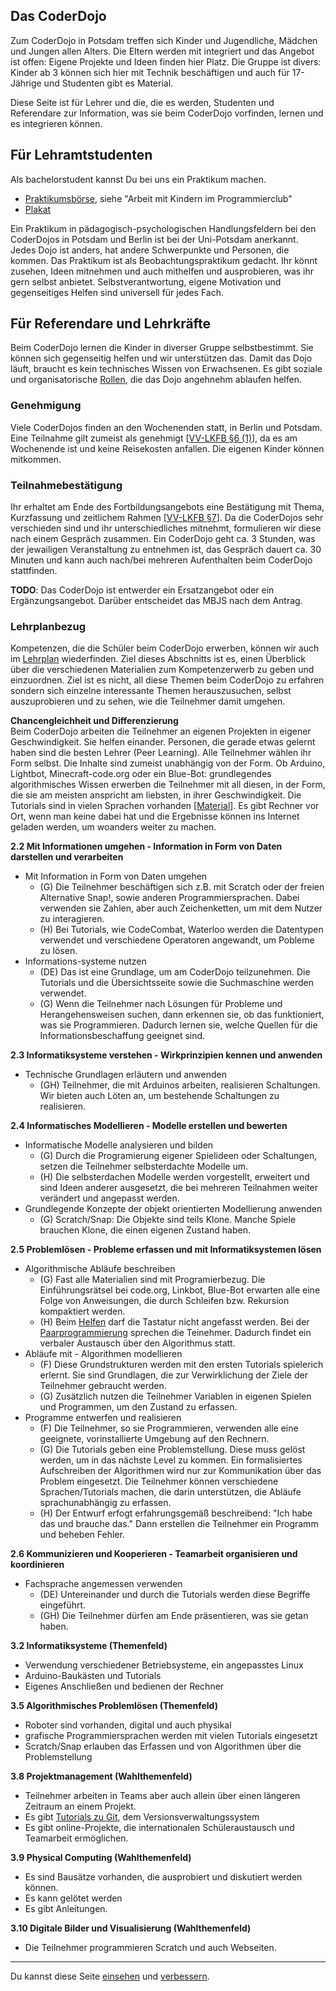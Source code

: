 
## Das CoderDojo

Zum CoderDojo in Potsdam treffen sich Kinder und Jugendliche, Mädchen und Jungen allen Alters.
Die Eltern werden mit integriert und das Angebot ist offen: Eigene Projekte und Ideen finden hier Platz.
Die Gruppe ist divers: Kinder ab 3 können sich hier mit Technik beschäftigen und auch für 17-Jährige und Studenten gibt es Material.

Diese Seite ist für Lehrer und die, die es werden, Studenten und Referendare zur Information, was sie beim 
CoderDojo vorfinden, lernen und es integrieren können.

## Für Lehramtstudenten

Als bachelorstudent kannst Du bei uns ein Praktikum machen.
- [Praktikumsbörse][börse], siehe "Arbeit mit Kindern im Programmierclub"
- [Plakat][praktikum]

Ein Praktikum in pädagogisch-psychologischen Handlungsfeldern bei den CoderDojos in Potsdam und Berlin ist bei der Uni-Potsdam anerkannt.
Jedes Dojo ist anders, hat andere Schwerpunkte und Personen, die kommen.
Das Praktikum ist als Beobachtungspraktikum gedacht.
Ihr könnt zusehen, Ideen mitnehmen und auch mithelfen und ausprobieren, was ihr gern selbst anbietet.
Selbstverantwortung, eigene Motivation und gegenseitiges Helfen sind universell für jedes Fach.

## Für Referendare und Lehrkräfte

Beim CoderDojo lernen die Kinder in diverser Gruppe selbstbestimmt.
Sie können sich gegenseitig helfen und wir unterstützen das.
Damit das Dojo läuft, braucht es kein technisches Wissen von Erwachsenen.
Es gibt soziale und organisatorische [Rollen][rollen], die das Dojo angehnehm ablaufen helfen.

### Genehmigung

Viele CoderDojos finden an den Wochenenden statt, in Berlin und Potsdam.
Eine Teilnahme gilt zumeist als genehmigt [[VV-LKFB §6 (1)][vvlkfb-6]],
da es am Wochenende ist und keine Reisekosten anfallen.
Die eigenen Kinder können mitkommen.

### Teilnahmebestätigung

Ihr erhaltet am Ende des Fortbildungsangebots eine Bestätigung mit Thema, Kurzfassung und zeitlichem Rahmen [[VV-LKFB §7][vvlkfb-7]].
Da die CoderDojos sehr verschieden sind und ihr unterschiedliches mitnehmt, formulieren wir diese nach einem Gespräch zusammen.
Ein CoderDojo geht ca. 3 Stunden, was der jewailigen Veranstaltung zu entnehmen ist, das Gespräch dauert ca. 30 Minuten und kann auch nach/bei mehreren Aufenthalten beim CoderDojo stattfinden.

**TODO**: Das CoderDojo ist entwerder ein Ersatzangebot oder ein Ergänzungsangebot.
Darüber entscheidet das MBJS nach dem Antrag.

### Lehrplanbezug

Kompetenzen, die die Schüler beim CoderDojo erwerben, können wir auch im [Lehrplan][lehrplan] wiederfinden.
Ziel dieses Abschnitts ist es, einen Überblick über die verschiedenen Materialien zum 
Kompetenzerwerb zu geben und einzuordnen.
Ziel ist es nicht, all diese Themen beim CoderDojo zu erfahren sondern sich einzelne interessante Themen herauszusuchen, selbst auszuprobieren und zu sehen, wie die Teilnehmer damit umgehen.

**Chancengleichheit und Differenzierung**  
Beim CoderDojo arbeiten die Teilnehmer an eigenen Projekten in eigener Geschwindigkeit.
Sie helfen einander. Personen, die gerade etwas gelernt haben sind die besten Lehrer (Peer Learning).
Alle Teilnehmer wählen ihr Form selbst.
Die Inhalte sind zumeist unabhängig von der Form.
Ob Arduino, Lightbot, Minecraft-code.org oder ein Blue-Bot:
grundlegendes algorithmisches Wissen erwerben die Teilnehmer mit all diesen, in der Form, die sie am meisten anspricht am liebsten, in ihrer Geschwindigkeit.
Die Tutorials sind in vielen Sprachen vorhanden [[Material][material]].
Es gibt Rechner vor Ort, wenn man keine dabei hat und die Ergebnisse können ins Internet geladen werden, um woanders weiter zu machen.

**2.2 Mit Informationen umgehen - Information in Form von Daten darstellen und verarbeiten**  
- Mit Information in Form von Daten umgehen  
  - (G) Die Teilnehmer beschäftigen sich z.B. mit Scratch oder der freien Alternative Snap!, sowie anderen Programmiersprachen.
    Dabei verwenden sie Zahlen, aber auch Zeichenketten, um mit dem Nutzer zu interagieren.
  - (H) Bei Tutorials, wie CodeCombat, Waterloo werden die Datentypen verwendet und verschiedene Operatoren angewandt, um Pobleme zu lösen.
- Informations-systeme nutzen
  - (DE) Das ist eine Grundlage, um am CoderDojo teilzunehmen. Die Tutorials und die Übersichtsseite sowie die Suchmaschine werden verwendet.
  - (G) Wenn die Teilnehmer nach Lösungen für Probleme und Herangehensweisen suchen, dann erkennen sie, ob das funktioniert, was sie Programmieren.
    Dadurch lernen sie, welche Quellen für die Informationsbeschaffung geeignet sind.

**2.3 Informatiksysteme verstehen - Wirkprinzipien kennen und anwenden**  
- Technische Grundlagen erläutern und anwenden
  - (GH) Teilnehmer, die mit Arduinos arbeiten, realisieren Schaltungen. Wir bieten auch Löten an, um bestehende Schaltungen zu realisieren.

**2.4 Informatisches Modellieren - Modelle erstellen und bewerten**  
- Informatische Modelle analysieren und bilden 
  - (G) Durch die Programierung eigener Spielideen oder Schaltungen, setzen die Teilnehmer selbsterdachte Modelle um.
  - (H) Die selbsterdachen Modelle werden vorgestellt, erweitert und sind Ideen anderer ausgesetzt, die bei mehreren Teilnahmen weiter verändert und angepasst werden.
- Grundlegende Konzepte der objekt orientierten Modellierung anwenden 
  - (G) Scratch/Snap: Die Objekte sind teils Klone.
    Manche Spiele brauchen Klone, die einen eigenen Zustand haben.

**2.5 Problemlösen - Probleme erfassen und mit Informatiksystemen lösen**  
- Algorithmische Abläufe beschreiben
  - (G) Fast alle Materialien sind mit Programierbezug. Die Einführungsrätsel bei code.org, Linkbot, Blue-Bot erwarten alle eine Folge von Anweisungen, die durch Schleifen bzw. Rekursion kompaktiert werden.
  - (H) Beim [Helfen][guide] darf die Tastatur nicht angefasst werden.
    Bei der [Paarprogrammierung][pair-programming] sprechen die Teinehmer.
    Dadurch findet ein verbaler Austausch über den Algorithmus statt.
- Abläufe mit - Algorithmen modellieren 
  - (F) Diese Grundstrukturen werden mit den ersten Tutorials spielerich erlernt. 
    Sie sind Grundlagen, die zur Verwirklichung der Ziele der Teilnehmer gebraucht werden.
  - (G) Zusätzlich nutzen die Teilnehmer Variablen in eigenen Spielen und Programmen, um den
    Zustand zu erfassen.
- Programme entwerfen und realisieren 
  - (F) Die Teilnehmer, so sie Programmieren, verwenden alle eine geeignete, vorinstallierte Umgebung auf den Rechnern.
  - (G) Die Tutorials geben eine Problemstellung.
    Diese muss gelöst werden, um in das nächste Level zu kommen.
    Ein formalisiertes Aufschreiben der Algorithmen wird nur zur Kommunikation über das Problem eingesetzt.
    Die Teilnehmer können verschiedene Sprachen/Tutorials machen, die darin unterstützen, die Abläufe sprachunabhängig zu erfassen.
  - (H) Der Entwurf erfogt erfahrungsgemäß beschreibend: "Ich habe das und brauche das."
    Dann erstellen die Teilnehmer ein Programm und beheben Fehler.

**2.6 Kommunizieren und Kooperieren - Teamarbeit organisieren und koordinieren**  
- Fachsprache angemessen verwenden
  - (DE) Untereinander und durch die Tutorials werden diese Begriffe eingeführt.
  - (GH) Die Teilnehmer dürfen am Ende präsentieren, was sie getan haben.

**3.2 Informatiksysteme (Themenfeld)**  
- Verwendung verschiedener Betriebsysteme, ein angepasstes Linux
- Arduino-Baukästen und Tutorials
- Eigenes Anschließen und bedienen der Rechner

**3.5 Algorithmisches Problemlösen (Themenfeld)**  
- Roboter sind vorhanden, digital und auch physikal
- grafische Programmiersprachen werden mit vielen Tutorials eingesetzt
- Scratch/Snap erlauben das Erfassen und von Algorithmen über die Problemstellung

**3.8 Projektmanagement (Wahlthemenfeld)**  
- Teilnehmer arbeiten in Teams aber auch allein über einen längeren Zeitraum an einem Projekt.
- Es gibt [Tutorials zu Git][material], dem Versionsverwaltungssystem
- Es gibt online-Projekte, die internationalen Schüleraustausch und Teamarbeit ermöglichen.

**3.9 Physical Computing (Wahlthemenfeld)**  
- Es sind Bausätze vorhanden, die ausprobiert und diskutiert werden können.
- Es kann gelötet werden
- Es gibt Anleitungen.

**3.10 Digitale Bilder und Visualisierung (Wahlthemenfeld)**  
- Die Teilnehmer programmieren Scratch und auch Webseiten.

---

Du kannst diese Seite [einsehen][source] und [verbessern][edit].

[source]: https://github.com/CoderDojoPotsdam/lehre/blob/master/README.md
[edit]: https://github.com/CoderDojoPotsdam/lehre/edit/master/README.md
[praktikum]: http://www.uni-potsdam.de/fileadmin01/projects/zelb/Dokumente/Bachelor/B%C3%B6rse/Programmieren.pdf
[börse]: http://www.uni-potsdam.de/zelb/studium/praktika/praktikumsbuero-bachelor/praktikumsboerse.html
[vvlkfb-6]: http://bravors.brandenburg.de/verwaltungsvorschriften/vvlkfb#6
[vvlkfb-7]: http://bravors.brandenburg.de/verwaltungsvorschriften/vvlkfb#7
[rollen]: https://github.com/CoderDojoPotsdam/organize/blob/master/Rollen-beim-Dojo.md#readme
[lehrplan]: http://bildungsserver.berlin-brandenburg.de/fileadmin/bbb/unterricht/rahmenlehrplaene/Rahmenlehrplanprojekt/amtliche_Fassung/Teil_C_Informatik_2015_11_10_WEB.pdf
[material]: http://material.quelltext.eu/
[guide]: http://opentechschool.github.io/slides/presentations/coaching/de.html
[pair-programming]: https://www.youtube.com/watch?v=vgkahOzFH2Q

